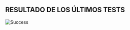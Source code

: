 

## RESULTADO DE LOS ÚLTIMOS TESTS

![Success](https://img.shields.io/badge/tested%20with-Cypress-04C38E.svg)